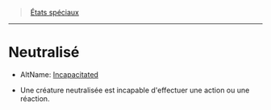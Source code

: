 ﻿---
!Generic
Id: conditions_hd.md#neutralisé
ParentLink: conditions_hd.md#États-spéciaux
Name: Neutralisé
ParentName: États spéciaux
NameLevel: 1
AltName: '[Incapacitated](srd_conditions_incapacitated.md)'
---
> [États spéciaux](hd_conditions.md)

---

# Neutralisé

- AltName: [Incapacitated](srd_conditions_incapacitated.md)

* Une créature neutralisée est incapable d'effectuer une action ou une réaction.

